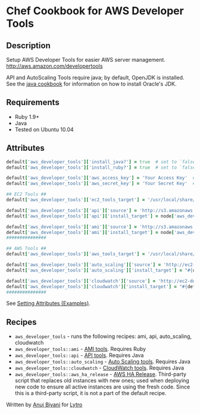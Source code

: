 # Chef Cookbook for AWS Developer Tools

## Description
Setup AWS Developer Tools for easier AWS server management. http://aws.amazon.com/developertools

API and AutoScaling Tools require java; by default, OpenJDK is installed. See the [java cookbook](https://github.com/opscode-cookbooks/java) for information on how to install Oracle's JDK.

## Requirements
* Ruby 1.9+
* Java
* Tested on Ubuntu 10.04

## Attributes
```ruby
default['aws_developer_tools']['install_java?'] = true  # set to `false` if you'd rather install java yourself
default['aws_developer_tools']['install_ruby?'] = true  # set to `false` if you'd rather install ruby yourself

default['aws_developer_tools']['aws_access_key'] = 'Your Access Key'  # you must set this if installing the API tools.
default['aws_developer_tools']['aws_secret_key'] = 'Your Secret Key'  # you must set this if installing the API tools.

## EC2 Tools ##
default['aws_developer_tools']['ec2_tools_target'] = '/usr/local/share/ec2_tools'

default['aws_developer_tools']['api']['source'] = 'http://s3.amazonaws.com/ec2-downloads/ec2-api-tools.zip'
default['aws_developer_tools']['api']['install_target'] = node['aws_developer_tools']['ec2_tools_target']

default['aws_developer_tools']['ami']['source'] = 'http://s3.amazonaws.com/ec2-downloads/ec2-ami-tools.zip'
default['aws_developer_tools']['ami']['install_target'] = node['aws_developer_tools']['ec2_tools_target']
###############

## AWS Tools ##
default['aws_developer_tools']['aws_tools_target'] = '/usr/local/share/aws_tools'

default['aws_developer_tools']['auto_scaling']['source'] = 'http://ec2-downloads.s3.amazonaws.com/AutoScaling-2011-01-01.zip'
default['aws_developer_tools']['auto_scaling']['install_target'] = "#{default['aws_developer_tools']['aws_tools_target']}/auto_scaling"

default['aws_developer_tools']['cloudwatch']['source'] = 'http://ec2-downloads.s3.amazonaws.com/CloudWatch-2010-08-01.zip'
default['aws_developer_tools']['cloudwatch']['install_target'] = "#{default['aws_developer_tools']['aws_tools_target']}/cloudwatch"
###############
```

See [Setting Attributes (Examples)](http://wiki.opscode.com/pages/viewpage.action?pageId=8257848).

## Recipes
* `aws_developer_tools` - runs the following recipes: ami, api, auto_scaling, cloudwatch
* `aws_developer_tools::ami` - [AMI tools](http://aws.amazon.com/developertools/368). Requires Ruby
* `aws_developer_tools::api` - [API tools](http://aws.amazon.com/developertools/351). Requires Java
* `aws_developer_tools::auto_scaling` - [Auto Scaling tools](http://aws.amazon.com/developertools/2535). Requires Java
* `aws_developer_tools::cloudwatch` - [CloudWatch tools](http://aws.amazon.com/developertools/2534). Requires Java
* `aws_developer_tools::aws_ha_release` - [AWS HA Release](https://github.com/colinbjohnson/aws-missing-tools/tree/master/aws-ha-release).
Third-party script that replaces old instances with new ones; used when deploying new code to ensure all active instances are
using the fresh code. Since this is a third-party script, it is not a part of the default recipe.


Written by [Anuj Biyani](https://github.com/anujbiyani) for [Lytro](https://github.com/lytro)

